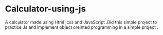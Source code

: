 # Calculator-using-js
A calculator made using Html ,css and JavaScript .Did this simple project to practice Js and implement object oreinted programming in a simple project .
